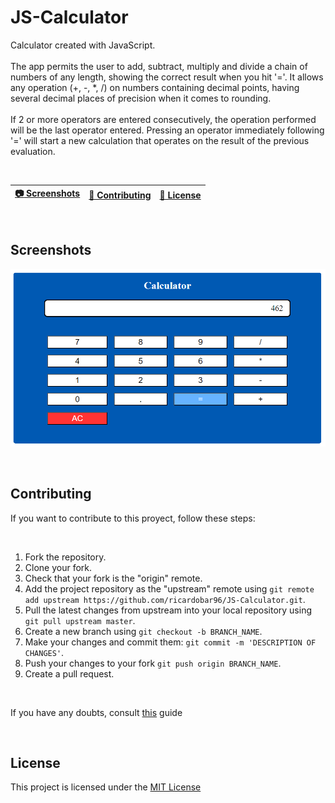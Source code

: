 # JS-Calculator

Calculator created with JavaScript. 
<br>
<br>
The app permits the user to add, subtract, multiply and divide a chain of numbers of any length, showing the correct result when you hit '='. It allows any operation (+, -, *, /) on numbers containing decimal points, having several decimal places of precision when it comes to rounding.
<br>
<br>
If 2 or more operators are entered consecutively, the operation performed will be the last operator entered. Pressing an operator immediately following '=' will start a new calculation that operates on the result of the previous evaluation.

<br>

| [:camera: Screenshots](#screenshots) | [🤝 Contributing](#contributing) | [🔖 License](#license) |
|  -------- | ----------- | ----------- |

<br>

## Screenshots
![calculator](images/calculator.png)

<br>

## Contributing
If you want to contribute to this proyect, follow these steps:

<br>

1. Fork the repository.
3. Clone your fork.
4. Check that your fork is the "origin" remote.
5. Add the project repository as the "upstream" remote using `git remote add upstream https://github.com/ricardobar96/JS-Calculator.git`.
6. Pull the latest changes from upstream into your local repository using `git pull upstream master`.
7. Create a new branch using `git checkout -b BRANCH_NAME`.
8. Make your changes and commit them: `git commit -m 'DESCRIPTION OF CHANGES'`.
9. Push your changes to your fork `git push origin BRANCH_NAME`.
10. Create a pull request.
 
<br>

If you have any doubts, consult [this](https://www.dataschool.io/how-to-contribute-on-github/) guide

<br>

## License
This project is licensed under the [MIT License](LICENSE.txt)
